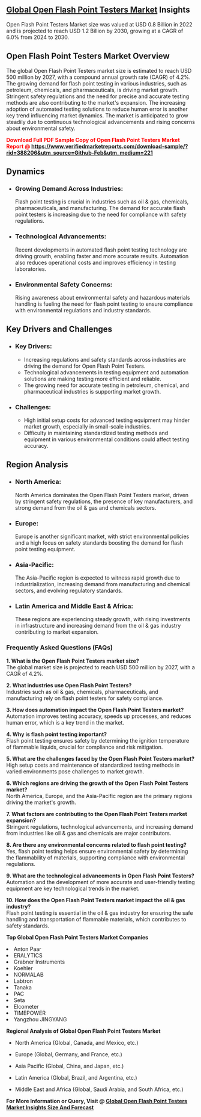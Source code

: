 <h2><a href="https://www.verifiedmarketreports.com/download-sample/?rid=388206&amp;utm_source=Github&amp;utm_medium=221" target="_blank">Global Open Flash Point Testers Market</a> Insights</h2><p>Open Flash Point Testers Market size was valued at USD 0.8 Billion in 2022 and is projected to reach USD 1.2 Billion by 2030, growing at a CAGR of 6.0% from 2024 to 2030.</p><p> <h2>Open Flash Point Testers Market Overview</h2> <p>The global Open Flash Point Testers market size is estimated to reach USD 500 million by 2027, with a compound annual growth rate (CAGR) of 4.2%. The growing demand for flash point testing in various industries, such as petroleum, chemicals, and pharmaceuticals, is driving market growth. Stringent safety regulations and the need for precise and accurate testing methods are also contributing to the market's expansion. The increasing adoption of automated testing solutions to reduce human error is another key trend influencing market dynamics. The market is anticipated to grow steadily due to continuous technological advancements and rising concerns about environmental safety.</p> <p><strong><p><span class=""><span style="color: #ff0000;"><strong>Download Full PDF Sample Copy of Open Flash Point Testers Market Report</strong> @ </span><a href="https://www.verifiedmarketreports.com/download-sample/?rid=388206&amp;utm_source=Github-Feb&amp;utm_medium=221" target="_blank">https://www.verifiedmarketreports.com/download-sample/?rid=388206&amp;utm_source=Github-Feb&amp;utm_medium=221</a></span></p></strong></p> <h2>Dynamics</h2> <ul> <li><h3>Growing Demand Across Industries:</h3> Flash point testing is crucial in industries such as oil & gas, chemicals, pharmaceuticals, and manufacturing. The demand for accurate flash point testers is increasing due to the need for compliance with safety regulations.</li> <li><h3>Technological Advancements:</h3> Recent developments in automated flash point testing technology are driving growth, enabling faster and more accurate results. Automation also reduces operational costs and improves efficiency in testing laboratories.</li> <li><h3>Environmental Safety Concerns:</h3> Rising awareness about environmental safety and hazardous materials handling is fueling the need for flash point testing to ensure compliance with environmental regulations and industry standards.</li> </ul> <h2>Key Drivers and Challenges</h2> <ul> <li><h3>Key Drivers:</h3> <ul> <li>Increasing regulations and safety standards across industries are driving the demand for Open Flash Point Testers.</li> <li>Technological advancements in testing equipment and automation solutions are making testing more efficient and reliable.</li> <li>The growing need for accurate testing in petroleum, chemical, and pharmaceutical industries is supporting market growth.</li> </ul> </li> <li><h3>Challenges:</h3> <ul> <li>High initial setup costs for advanced testing equipment may hinder market growth, especially in small-scale industries.</li> <li>Difficulty in maintaining standardized testing methods and equipment in various environmental conditions could affect testing accuracy.</li> </ul> </li> </ul> <h2>Region Analysis</h2> <ul> <li><h3>North America:</h3> North America dominates the Open Flash Point Testers market, driven by stringent safety regulations, the presence of key manufacturers, and strong demand from the oil & gas and chemicals sectors.</li> <li><h3>Europe:</h3> Europe is another significant market, with strict environmental policies and a high focus on safety standards boosting the demand for flash point testing equipment.</li> <li><h3>Asia-Pacific:</h3> The Asia-Pacific region is expected to witness rapid growth due to industrialization, increasing demand from manufacturing and chemical sectors, and evolving regulatory standards.</li> <li><h3>Latin America and Middle East & Africa:</h3> These regions are experiencing steady growth, with rising investments in infrastructure and increasing demand from the oil & gas industry contributing to market expansion.</li> </ul> <h3>Frequently Asked Questions (FAQs)</h3> <p><strong>1. What is the Open Flash Point Testers market size?</strong><br>The global market size is projected to reach USD 500 million by 2027, with a CAGR of 4.2%.</p> <p><strong>2. What industries use Open Flash Point Testers?</strong><br>Industries such as oil & gas, chemicals, pharmaceuticals, and manufacturing rely on flash point testers for safety compliance.</p> <p><strong>3. How does automation impact the Open Flash Point Testers market?</strong><br>Automation improves testing accuracy, speeds up processes, and reduces human error, which is a key trend in the market.</p> <p><strong>4. Why is flash point testing important?</strong><br>Flash point testing ensures safety by determining the ignition temperature of flammable liquids, crucial for compliance and risk mitigation.</p> <p><strong>5. What are the challenges faced by the Open Flash Point Testers market?</strong><br>High setup costs and maintenance of standardized testing methods in varied environments pose challenges to market growth.</p> <p><strong>6. Which regions are driving the growth of the Open Flash Point Testers market?</strong><br>North America, Europe, and the Asia-Pacific region are the primary regions driving the market's growth.</p> <p><strong>7. What factors are contributing to the Open Flash Point Testers market expansion?</strong><br>Stringent regulations, technological advancements, and increasing demand from industries like oil & gas and chemicals are major contributors.</p> <p><strong>8. Are there any environmental concerns related to flash point testing?</strong><br>Yes, flash point testing helps ensure environmental safety by determining the flammability of materials, supporting compliance with environmental regulations.</p> <p><strong>9. What are the technological advancements in Open Flash Point Testers?</strong><br>Automation and the development of more accurate and user-friendly testing equipment are key technological trends in the market.</p> <p><strong>10. How does the Open Flash Point Testers market impact the oil & gas industry?</strong><br>Flash point testing is essential in the oil & gas industry for ensuring the safe handling and transportation of flammable materials, which contributes to safety standards.</p> </p><p><strong>Top Global Open Flash Point Testers Market Companies</strong></p><div data-test-id=""><p><li>Anton Paar</li><li> ERALYTICS</li><li> Grabner Instruments</li><li> Koehler</li><li> NORMALAB</li><li> Labtron</li><li> Tanaka</li><li> PAC</li><li> Seta</li><li> Elcometer</li><li> TIMEPOWER</li><li> Yangzhou JINGYANG</li></p><div><strong>Regional Analysis of&nbsp;Global Open Flash Point Testers Market</strong></div><ul><li dir="ltr"><p dir="ltr">North America&nbsp;(Global, Canada, and Mexico, etc.)</p></li><li dir="ltr"><p dir="ltr">Europe (Global, Germany, and France, etc.)</p></li><li dir="ltr"><p dir="ltr">Asia Pacific&nbsp;(Global, China, and Japan, etc.)</p></li><li dir="ltr"><p dir="ltr">Latin America&nbsp;(Global, Brazil, and Argentina, etc.)</p></li><li dir="ltr">Middle East and Africa&nbsp;(Global, Saudi Arabia, and South Africa, etc.)</li></ul><p><strong>For More Information or Query, Visit @&nbsp;</strong><strong><a href="https://www.verifiedmarketreports.com/product/open-flash-point-testers-market/?utm_source=Github&amp;utm_medium=221" target="_blank">Global Open Flash Point Testers Market Insights Size And Forecast</a></strong></p></div>
